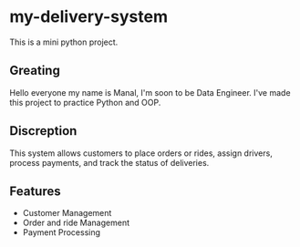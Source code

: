 # my-delivery-system

This is a mini python project.
## Greating
Hello everyone my name is Manal, I'm soon to be Data Engineer. I've made this project to practice Python and OOP.

## Discreption
This system allows customers to place orders or rides, assign drivers, process payments, and track the status of deliveries.

## Features
- Customer Management
- Order and ride Management
- Payment Processing
